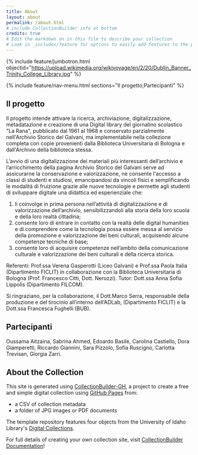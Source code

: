 ```yaml
---
title: About
layout: about
permalink: /about.html
# include CollectionBuilder info at bottom
credits: true
# Edit the markdown on in this file to describe your collection
# Look in _includes/feature for options to easily add features to the page
---
```


{% include feature/jumbotron.html objectid="https://upload.wikimedia.org/wikivoyage/en/2/20/Dublin_Banner_Trinity_College_Library.jpg" %}

{% include feature/nav-menu.html sections="Il progetto;Partecipanti" %}

## Il progetto

Il progetto intende attivare la ricerca, archiviazione, digitalizzazione, metadatazione e creazione di una Digital library del giornalino scolastico "La Rana", pubblicato dal 1961 al 1968 e conservato parzialmente nell'Archivio Storico del Galvani, ma implementabile nella collezione completa con copie provenienti dalla Biblioteca Universitaria di Bologna e dall'Archivio della biblioteca stessa.

L’avvio di una digitalizzazione dei materiali più interessanti dell’archivio e l’arricchimento della pagina Archivio Storico del Galvani serve ad assicurarne la conservazione e valorizzazione, ne consente l'accesso a classi di studenti e studiosi, emancipandosi da vincoli fisici e semplificando le modalità di fruizione grazie alle nuove tecnologie e permette agli studenti di sviluppare digitale una didattica ed esperienziale che:
1. li coinvolge in prima persona nell’attività di digitalizzazione e di valorizzazione dell’archivio, sensibilizzandoli alla storia della loro scuola e della loro realtà cittadina;
2. consente loro di entrare in contatto con la realtà delle digital humanities e di comprendere come la tecnologia possa essere messa al servizio della promozione e valorizzazione dei beni culturali, acquisendo alcune competenze tecniche di base;
3. consente loro di acquisire competenze nell’ambito della comunicazione culturale e valorizzazione dei beni culturali e della ricerca storica.

Referenti: Prof.ssa Verena Gasperotti (Liceo Galvani) e Prof.ssa Paola Italia (Dipartimento FICLIT) in collaborazione con la Biblioteca Universitaria di Bologna (Prof. Francesco Citti, Dott. Nerozzi). Tutor: Dott.ssa Anna Sofia Lippolis (Dipartimento FILCOM).

Si ringraziano, per la collaborazione, il Dott.Marco Serra, responsabile della produzione e del tirocinio all’interno dell’ADLab, (Dipartimento FICLIT) e la Dott.ssa Francesca Fughelli (BUB).

## Partecipanti

Oussama Aitzaina, Sabrina Ahmed, Edoardo Basile, Carolina Castiello, Dora Giamperetti, Riccardo Giannini, Sara Pizzolo, Sofia Ruscigno, Carlotta Trevisan, Giorgia Zarri.


## About the Collection

This site is generated using [CollectionBuilder-GH](https://collectionbuilding.github.io/gh/), a project to create a free and simple digital collection using [GitHub Pages](https://pages.github.com/) from:

- a CSV of collection metadata
- a folder of JPG images or PDF documents

The template repository features four objects from the University of Idaho Library's [Digital Collections](https://www.lib.uidaho.edu/digital).

For full details of creating your own collection site, visit [CollectionBuilder Documentation](https://collectionbuilder.github.io/cb-docs/)!
